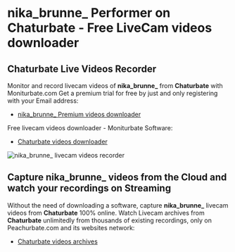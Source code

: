 # nika_brunne_ Performer on Chaturbate - Free LiveCam videos downloader

## Chaturbate Live Videos Recorder

Monitor and record livecam videos of **nika_brunne_** from **Chaturbate** with Moniturbate.com
Get a premium trial for free by just and only registering with your Email address:
* [nika_brunne_ Premium videos downloader](https://moniturbate.com/request-demo-licence-key.html)

Free livecam videos downloader - Moniturbate Software:
* [Chaturbate videos downloader](https://moniturbate.com/moniturbate-download-software.html)

![nika_brunne_ livecam videos recorder](https://peachurnet.com/templates/moniturbate-software.png)


## Capture nika_brunne_ videos from the Cloud and watch your recordings on Streaming

Without the need of downloading a software, capture **nika_brunne_** livecam videos from **Chaturbate** 100% online.
Watch Livecam archives from **Chaturbate** unlimitedly from thousands of existing recordings, only on Peachurbate.com and its websites network:
* [Chaturbate videos archives](https://peachurnet.com/)